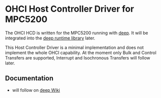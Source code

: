 OHCI Host Controller Driver for MPC5200
=======================================

The OHCI HCD is written for the MPC5200 running with [deep](http://deepjava.org/). It will be integrated into the [deep runtime library](https://github.com/deepjava/runtime-library) later.

This Host Controller Driver is a minimal implementation and does not implement the whole OHCI capability. At the moment only Bulk and Control Transfers are supported, Interrupt and Isochronous Transfers will follow later.

Documentation
-------------
 - will follow on [deep Wiki](http://deepjava.org/)
